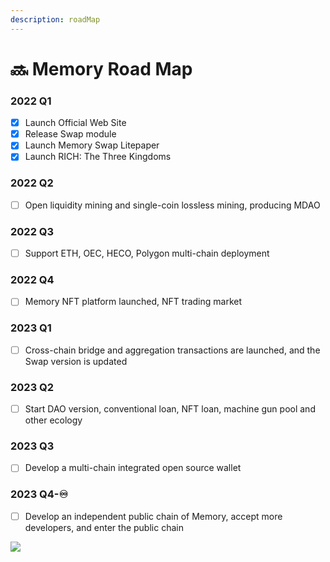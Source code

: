 ```yaml
---
description: roadMap
---
```


# 🔜 Memory Road Map

### 2022 Q1

* [x] Launch Official Web Site
* [x] Release Swap module
* [x] Launch Memory Swap Litepaper
* [x] Launch RICH: The Three Kingdoms&#x20;

### 2022 Q2

* [ ] Open liquidity mining and single-coin lossless mining, producing MDAO

### 2022 Q3

* [ ] Support ETH, OEC, HECO, Polygon multi-chain deployment

### 2022 Q4

* [ ] Memory NFT platform launched, NFT trading market

### 2023 Q1

* [ ] Cross-chain bridge and aggregation transactions are launched, and the Swap version is updated

### 2023 Q2

* [ ] Start DAO version, conventional loan, NFT loan, machine gun pool and other ecology

### 2023 Q3

* [ ] Develop a multi-chain integrated open source wallet

### 2023 Q4-♾️

* [ ] Develop an independent public chain of Memory, accept more developers, and enter the public chain

![](https://images.unsplash.com/photo-1614332287897-cdc485fa562d?crop=entropy\&cs=tinysrgb\&fm=jpg\&ixid=MnwxOTcwMjR8MHwxfHNlYXJjaHwyfHxzb29ufGVufDB8fHx8MTY1Mjk1MDExNQ\&ixlib=rb-1.2.1\&q=80)
